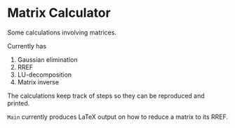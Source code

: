 # Matrix Calculator

Some calculations involving matrices.

Currently has

1. Gaussian elimination
2. RREF
3. LU-decomposition
4. Matrix inverse

The calculations keep track of steps so they can be reproduced and printed.

`Main` currently produces LaTeX output on how to reduce a matrix to its RREF.
